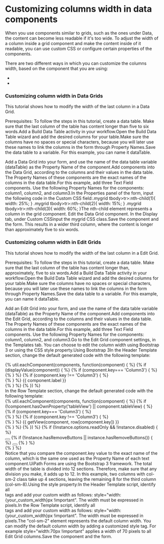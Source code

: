 ﻿# Customizing columns width in data components

When you use components similar to grids, such as the ones under Data, the content
            can become less readable if it's too wide. To adjust the width of a column inside a grid
            component and make the content inside of it readable, you can use custom CSS or
            configure certain properties of the components.

There are two different ways in which you can customize the columns width, based on the
            component that you are using:

* 
*

### Customizing column width in Data Grids

This tutorial shows how to modify the width of the last
            column in a Data Grid.

Prerequisites: To follow the steps in this tutorial,
            create a data table. Make sure that the last column of the table has content longer than
            five to six words.Add a Build Data Table activity in your workflow.Open the Build Data Table wizard and add the desired columns for your table.Make sure the columns have no spaces or special
                            characters, because you will later use these names to link the columns
                            in the form through Property Names.Save the data table to a variable. For this example, you can name it
                        dataTable.

Add a Data Grid into your form, and use the name of the data table
                    variable (dataTable) as the Property Name of the
                    component.Add components into the Data Grid, according to the columns and their
                    values in the data table. The Property Names of these components are the
                    exact names of the columns in the data table.For this example, add three Text Field components. Use the following
                        Property Names for the components: column1,
                        column2, and column3.In the Properties panel of the form, input the following code in the
                        Custom CSS field:.mygrid tbody>tr>:nth-child(1){ 
width: 25%;
}
.mygrid tbody>tr>:nth-child(2){ 
width: 15%;
}
.mygrid tbody>tr>:nth-child(3){ 
width: 60%;
}The nth-child element represents a
                        column in the grid component. Edit the Data Grid component. In the Display tab, under Custom
                        CSSinput the mygrid CSS class.Save the component and the form. This results in a wider third column,
                    where the content is longer than approximately five to six words.


### Customizing column width in Edit Grids

This tutorial shows how to modify the width of the last
            column in a Edit Grid.

Prerequisites: To follow the steps in this tutorial,
            create a data table. Make sure that the last column of the table has content longer
            than, approximately, five to six words.Add a Build Data Table activity in your workflow.Open the Build Data Table wizard and add the desired columns for your table.Make sure the columns have no spaces or special
                            characters, because you will later use these names to link the columns
                            in the form through Property Names.Save the data table to a variable. For this example, you can name it
                        dataTable.

Add an Edit Grid into your form, and use the name of the data table
                    variable (dataTable) as the Property Name of the
                    component.Add components into the Edit Grid, according to the columns and their
                    values in the data table. The Property Names of these components are the
                    exact names of the columns in the data table.For this example, add three Text Field components. Use the following
                        Property Names for the components: column1,
                        column2, and column3.Go to the Edit Grid component settings, in the Templates tab. You
                    can choose to edit the column width using Bootstrap 3 or using the CSS
                        style property.Using Bootstrap 3In the Header Template section, change the default generated
                                code with the following
                                template:<div class="row">
      {% util.eachComponent(components, function(component) { %}
        {% if (displayValue(component)) { %}
        {% if (component.key=== 'Column3') { %}
              <div class="col-sm-8">
            {% } %}
            {% if (component.key !== 'Column3') { %}
              <div class="col-sm-2">
            {% } %}
          {{ component.label }}</div>
        {% } %}
      {% }) %}
    </div>In the Row Template section, change the default generated
                                code with the following
                                template:<div class="row">
      {% util.eachComponent(components, function(component) { %}
       {% if (!component.hasOwnProperty('tableView') || component.tableView) { %}
            {% if (component.key=== 'Column3') { %}
              <div class="col-sm-8">
            {% } %}
            {% if (component.key !== 'Column3') { %}
              <div class="col-sm-2">
            {% } %}
            {{ getView(component, row[component.key]) }}
          </div>
        {% } %}
      {% }) %}
      {% if (!instance.options.readOnly && !instance.disabled) { %}
        <div class="col-sm-2">
          <div class="btn-group pull-right">
            <button class="btn btn-default btn-light btn-sm editRow"><i class="{{ iconClass('edit') }}"></i></button>
            {% if (!instance.hasRemoveButtons || instance.hasRemoveButtons()) { %}
              <button class="btn btn-danger btn-sm removeRow"><i class="{{ iconClass('trash') }}"></i></button>
            {% } %}
          </div>
        </div>
      {% } %}
    </div>Notice that you compare the component.key
                                    value to the exact name of the column, which is the same one
                                    used as the Property Name of each text component.UiPath Forms are using the Bootstrap 3 framework. The total
                                    width of the table is divided into 12 sections. Therefore, make
                                    sure that any division you make, it adds up to 12. In this
                                    example, two columns with col-sm-2 class take
                                    up 4 sections, leaving the remaining 8 for the third column
                                        (col-sm-8).Using the style property:In the Header Template script, identify all <div
                                    class="col-sm-2"> tags  and add your custom width as
                                follows: style="width:{your_custom_width}px
                                    !important". The width must be expressed in pixels.In the Row Template script, identify all <div
                                    class="col-sm-2"> tags and add your custom width as
                                follows: style="width:{your_custom_width}px
                                    !important". The width must be expressed in pixels.The "col-sm-2" element represents the default
                            column width. You can modify the default column width by adding a
                            customized style tag. For example style="width:70px
                                !important" applies a width of 70 pixels to all Edit
                                Grid columns.Save the component and the form.

